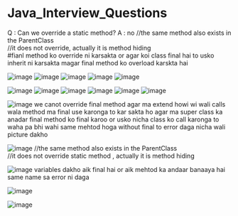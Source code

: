 # Java_Interview_Questions

Q : Can we override a static method?
A : no 
//the same method also exists in the ParentClass  
//it does not override, actually it is method hiding  
#fianl method ko override ni karsakta or agar koi class final hai to usko inherit ni karsakta magar final method ko overload karskta hai


![image](https://github.com/alihaider8480/Java_Interview_Questions/assets/40827670/f2dab11f-e566-4d91-9349-992e5758d70d)
![image](https://github.com/alihaider8480/Java_Interview_Questions/assets/40827670/6584070b-e506-41e1-949e-f687476f354e)
![image](https://github.com/alihaider8480/Java_Interview_Questions/assets/40827670/546f0b70-81c4-4541-aeee-40885437851e)
![image](https://github.com/alihaider8480/Java_Interview_Questions/assets/40827670/1fa49de7-8d90-43bf-b1b7-58d179e396a6)
![image](https://github.com/alihaider8480/Java_Interview_Questions/assets/40827670/1b780a81-e10c-41ee-8d17-f329a23a142b)

![image](https://github.com/alihaider8480/Java_Interview_Questions/assets/40827670/6839712c-5040-4793-b86c-db4d0716ab4c)
![image](https://github.com/alihaider8480/Java_Interview_Questions/assets/40827670/5213665f-9aa7-422f-8760-e961c849eb96)
![image](https://github.com/alihaider8480/Java_Interview_Questions/assets/40827670/52332cc3-e143-4f9d-b91c-10c672aaf508)
![image](https://github.com/alihaider8480/Java_Interview_Questions/assets/40827670/adc7d021-7fe2-48eb-846b-6704e71d93dd)
![image](https://github.com/alihaider8480/Java_Interview_Questions/assets/40827670/b0c0e22f-6343-434e-8ad5-63afbd85fa7a)
![image](https://github.com/alihaider8480/Java_Interview_Questions/assets/40827670/ae40bdc2-b4f3-45b4-9c90-f812ae6e7c1f)

![image](https://github.com/alihaider8480/Java_Interview_Questions/assets/40827670/12a51f14-7a4a-4580-aca5-c2669353942f)
we canot override final method agar ma extend howi wi wali calls wala method ma final use karonga to kar sakta ho agar ma super class ka anadar final method ko final karoo
or usko nicha class ko call karonga to waha pa bhi wahi same mehtod hoga without final to error daga nicha wali picture dakho




![image](https://github.com/alihaider8480/Java_Interview_Questions/assets/40827670/c6c350c0-7d26-40f4-a4d0-c03da2677e57)
//the same method also exists in the ParentClass  
//it does not override static method , actually it is method hiding  

![image](https://github.com/alihaider8480/Java_Interview_Questions/assets/40827670/90d17c2d-b454-4706-9b00-0fb6b766f4fe)
variables dakho aik final hai or aik mehtod ka andaar banaaya hai same name sa error ni daga


![image](https://github.com/alihaider8480/Java_Interview_Questions/assets/40827670/54d156e3-3ab0-491b-97da-695bdab057e2)

![image](https://github.com/alihaider8480/Java_Interview_Questions/assets/40827670/36599536-349d-4d9d-b9a4-7f39c8d1f512)
